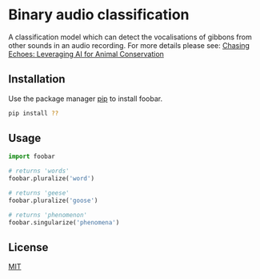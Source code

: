 # Binary audio classification

A classification model which can detect the vocalisations of gibbons from other sounds in an audio recording. For more details please see: [Chasing Echoes: Leveraging AI for Animal Conservation](https://ggreyling.medium.com/chasing-echoes-leveraging-ai-for-animal-conservation-9735007551e5)

## Installation

Use the package manager [pip](https://pip.pypa.io/en/stable/) to install foobar.

```bash
pip install ??
```

## Usage

```python
import foobar

# returns 'words'
foobar.pluralize('word')

# returns 'geese'
foobar.pluralize('goose')

# returns 'phenomenon'
foobar.singularize('phenomena')
```

## License

[MIT](https://choosealicense.com/licenses/mit/)
